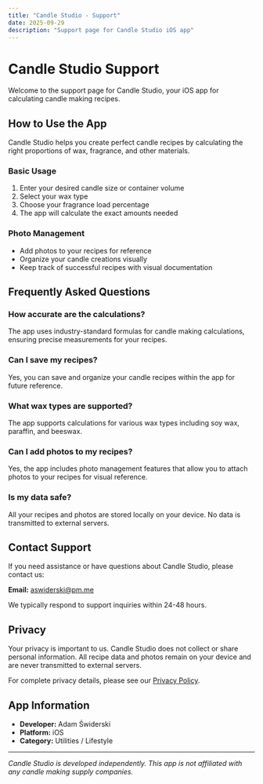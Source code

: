 ```yaml
---
title: "Candle Studio - Support"
date: 2025-09-29
description: "Support page for Candle Studio iOS app"
---
```


# Candle Studio Support

Welcome to the support page for Candle Studio, your iOS app for calculating candle making recipes.

## How to Use the App

Candle Studio helps you create perfect candle recipes by calculating the right proportions of wax, fragrance, and other materials.

### Basic Usage
1. Enter your desired candle size or container volume
2. Select your wax type
3. Choose your fragrance load percentage
4. The app will calculate the exact amounts needed

### Photo Management
- Add photos to your recipes for reference
- Organize your candle creations visually
- Keep track of successful recipes with visual documentation

## Frequently Asked Questions

### How accurate are the calculations?
The app uses industry-standard formulas for candle making calculations, ensuring precise measurements for your recipes.

### Can I save my recipes?
Yes, you can save and organize your candle recipes within the app for future reference.

### What wax types are supported?
The app supports calculations for various wax types including soy wax, paraffin, and beeswax.

### Can I add photos to my recipes?
Yes, the app includes photo management features that allow you to attach photos to your recipes for visual reference.

### Is my data safe?
All your recipes and photos are stored locally on your device. No data is transmitted to external servers.

## Contact Support

If you need assistance or have questions about Candle Studio, please contact us:

**Email:** [aswiderski@pm.me](mailto:aswiderski@pm.me)

We typically respond to support inquiries within 24-48 hours.

## Privacy

Your privacy is important to us. Candle Studio does not collect or share personal information. All recipe data and photos remain on your device and are never transmitted to external servers.

For complete privacy details, please see our [Privacy Policy](/support/candle-studio-privacy/).

## App Information

- **Developer:** Adam Świderski
- **Platform:** iOS
- **Category:** Utilities / Lifestyle

---

*Candle Studio is developed independently. This app is not affiliated with any candle making supply companies.*